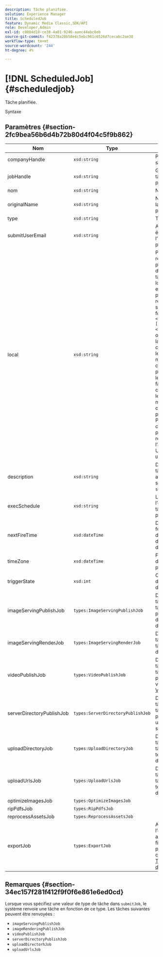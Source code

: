 ```yaml
---
description: Tâche planifiée.
solution: Experience Manager
title: ScheduledJob
feature: Dynamic Media Classic,SDK/API
role: Developer,Admin
exl-id: c0084d10-ce38-4a01-9246-aaec44abc8eb
source-git-commit: f42378a20b58e4c5ebc961c6526d7cecabc2ae38
workflow-type: tm+mt
source-wordcount: '244'
ht-degree: 4%

---
```


# [!DNL ScheduledJob]{#scheduledjob}

Tâche planifiée.

Syntaxe

## Paramètres {#section-2fc9bea56b6d4b72b80d4f04c5f9b862}

| Nom | Type | Description |
|---|---|---|
| companyHandle | `xsd:string` | Poignée de la société. |
| jobHandle | `xsd:string` | Gestionnaire de tâches planifiées. |
| nom | `xsd:string` | Nom de la tâche. |
| originalName | `xsd:string` | Nom original de la tâche planifiée. |
| type | `xsd:string` | Type de tâche. |
| submitUserEmail | `xsd:string` | Adresse électronique de l’utilisateur qui a planifié la tâche. |
| local | `xsd:string` | Paramètre régional à utiliser pour les détails du journal des tâches et la localisation des emails. Les paramètres régionaux sont spécifiés sous la forme `<language_code>[- <country_code>]`, où le code de langue est un code à deux lettres en minuscules, comme spécifié par ISO-639, et le code de pays facultatif est un code à deux lettres en majuscules, comme spécifié par ISO-3166. Par exemple, la chaîne du paramètre régional pour l’anglais (États-Unis) serait : `en-US`. |
| description | `xsd:string` | Description de la tâche telle qu’elle a été initialement spécifiée dans `submitJob`. |
| execSchedule | `xsd:string` | Lorsque l’exécution de la tâche est planifiée. |
| nextFireTime | `xsd:dateTime` | Date, heure et fuseau horaire du déclenchement de la tâche. |
| timeZone | `xsd:dateTime` | Fuseau horaire de la tâche planifiée. |
| triggerState | `xsd:int` | Choix de l’état de déclenchement de la tâche. |
| imageServingPublishJob | `types:ImageServingPublishJob` | Détails de la tâche pour une tâche de publication de diffusion d’image. |
| imageServingRenderJob | `types:ImageServingRenderJob` | Détails de la tâche pour une tâche de rendu d’image. |
| videoPublishJob | `types:VideoPublishJob` | Détails de la tâche pour une tâche de publication vidéo. Voir [VideoPublishJob](https://experienceleague.adobe.com/docs/dynamic-media-developer-resources/image-production-api/data-types/r-scheduled-job.html?lang=fr). |
| serverDirectoryPublishJob | `types:ServerDirectoryPublishJob` | Détails de la tâche pour une tâche de publication dans un répertoire de serveur. |
| uploadDirectoryJob | `types:UploadDirectoryJob` | Détails de la tâche pour une tâche de téléchargement de répertoire. |
| uploadUrlsJob | `types:UploadUrlsJob` | Détails de la tâche pour une tâche de téléchargement d’URL. |
| optimizeImagesJob | `types:OptimizeImagesJob` | |
| ripPdfsJob | `types:RipPdfsJob` | |
| reprocessAssetsJob | `types:ReprocessAssetsJob` | |
| exportJob | `types:ExportJob` | Autoriser l’exportation autorisée des fichiers précédemment chargés. Voir [Tâche d’exportation](https://experienceleague.adobe.com/docs/dynamic-media-developer-resources/image-production-api/data-types/r-scheduled-job.html?lang=fr). |

## Remarques {#section-34ec157f281f412f9f0f6e861e6ed0cd}

Lorsque vous spécifiez une valeur de type de tâche dans `submitJob`, le système renvoie une tâche en fonction de ce type. Les tâches suivantes peuvent être renvoyées :

* `imageServingPublishJob`
* `imageRenderingPublishJob`
* `videoPublishJob`
* `serverDirectoryPublishJob`
* `uploadDirectorhJob`
* `uploadUrlsJob`
